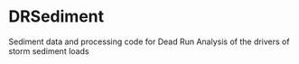 # DRSediment

Sediment data and processing code for Dead Run
Analysis of the drivers of storm sediment loads

